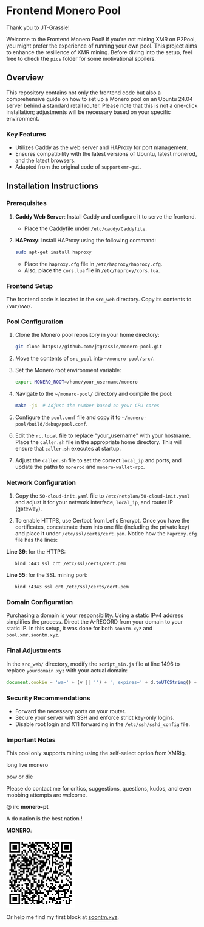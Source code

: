 # Frontend Monero Pool

Thank you to JT-Grassie!

Welcome to the Frontend Monero Pool! If you're not mining XMR on P2Pool, you might prefer the experience of running your own pool. This project aims to enhance the resilience of XMR mining. Before diving into the setup, feel free to check the `pics` folder for some motivational spoilers.

## Overview

This repository contains not only the frontend code but also a comprehensive guide on how to set up a Monero pool on an Ubuntu 24.04 server behind a standard retail router. Please note that this is not a one-click installation; adjustments will be necessary based on your specific environment.

### Key Features

- Utilizes Caddy as the web server and HAProxy for port management.
- Ensures compatibility with the latest versions of Ubuntu, latest monerod, and the latest browsers.
- Adapted from the original code of `supportxmr-gui`.

## Installation Instructions

### Prerequisites

1. **Caddy Web Server**: Install Caddy and configure it to serve the frontend.
   - Place the Caddyfile under `/etc/caddy/Caddyfile`.

2. **HAProxy**: Install HAProxy using the following command:
   ```bash
   sudo apt-get install haproxy
   ```
   - Place the `haproxy.cfg` file in `/etc/haproxy/haproxy.cfg`.
   - Also, place the `cors.lua` file in `/etc/haproxy/cors.lua`.

### Frontend Setup

The frontend code is located in the `src_web` directory. Copy its contents to `/var/www/`.

### Pool Configuration

1. Clone the Monero pool repository in your home directory:
   ```bash
   git clone https://github.com/jtgrassie/monero-pool.git
   ```
2. Move the contents of `src_pool` into `~/monero-pool/src/`.

3. Set the Monero root environment variable:
   ```bash
   export MONERO_ROOT=/home/your_username/monero
   ```

4. Navigate to the `~/monero-pool/` directory and compile the pool:
   ```bash
   make -j4  # Adjust the number based on your CPU cores
   ```

5. Configure the `pool.conf` file and copy it to `~/monero-pool/build/debug/pool.conf`.

6. Edit the `rc.local` file to replace "your_username" with your hostname. Place the `caller.sh` file in the appropriate home directory. This will ensure that `caller.sh` executes at startup.

7. Adjust the `caller.sh` file to set the correct `local_ip` and ports, and update the paths to `monerod` and `monero-wallet-rpc`.

### Network Configuration

1. Copy the `50-cloud-init.yaml` file to `/etc/netplan/50-cloud-init.yaml` and adjust it for your network interface, `local_ip`, and router IP (gateway).

2. To enable HTTPS, use Certbot from Let's Encrypt. Once you have the certificates, concatenate them into one file (including the private key) and place it under `/etc/ssl/certs/cert.pem`. Notice how the `haproxy.cfg` file has the lines:

**Line 39**: for the HTTPS:
```plaintext
   bind :443 ssl crt /etc/ssl/certs/cert.pem
```

**Line 55**: for the SSL mining port:
```plaintext
   bind :4343 ssl crt /etc/ssl/certs/cert.pem
```

### Domain Configuration

Purchasing a domain is your responsibility. Using a static IPv4 address simplifies the process. Direct the A-RECORD from your domain to your static IP. In this setup, it was done for both `soontm.xyz` and `pool.xmr.soontm.xyz`.

### Final Adjustments

In the `src_web/` directory, modify the `script_min.js` file at line 1496 to replace `yourdomain.xyz` with your actual domain:
```javascript
document.cookie = 'wa=' + (v || '') + '; expires=' + d.toUTCString() + '; path=/' + '; Domain=yourdomain.xyz' + '; SameSite=Strict';
```

### Security Recommendations

- Forward the necessary ports on your router.
- Secure your server with SSH and enforce strict key-only logins.
- Disable root login and X11 forwarding in the `/etc/ssh/sshd_config` file.

### Important Notes

This pool only supports mining using the self-select option from XMRig.

long live monero

pow or die

Please do contact me for critics, suggestions, questions, kudos, and even mobbing attempts are welcome.

@ irc   **monero-pt**

A do nation is the best nation !

**MONERO**:

![xmr](xmr.gif)

Or help me find my first block at [soontm.xyz](http://soontm.xyz).

